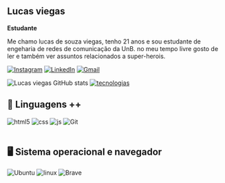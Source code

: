 ## Lucas viegas

**Estudante**

Me chamo lucas de souza viegas, tenho 21 anos e sou estudante de engeharia de redes de comunicação da UnB.
no meu tempo livre gosto de ler e também ver assuntos relacionados a super-herois.

[![Instagram](https://img.shields.io/badge/Instagram-E4405F?style=for-the-badge&logo=instagram&logoColor=white)](https://www.instagram.com/lucas._viegas/)
[![LinkedIn](https://img.shields.io/badge/LinkedIn-0077B5?style=for-the-badge&logo=linkedin&logoColor=white)](https://www.linkedin.com/in/lucas-vi%C3%A9gas-296393224/)
[![Gmail](https://img.shields.io/badge/Gmail-D14836?style=for-the-badge&logo=gmail&logoColor=white)](lucasviegas180@gmail.com)

![Lucas viegas GitHub stats](https://github-readme-stats.vercel.app/api?username=lucassviegas&show_icons=true&theme=dark)
[![tecnologias](https://github-readme-stats.vercel.app/api/top-langs/?username=lucassviegas&theme=dark&layout=compact&custom_title=Tecnologias&langs_count=9)](https://giyhub.com/lucassviegas/github-readme-stats)


## 🤖 Linguagens ++
<div style="display: inline_block">
  <img align="center" alt="html5" src="https://img.shields.io/badge/HTML5-E34F26?style=for-the-badge&logo=html5&logoColor=white" />
  <img align="center" alt="css" src="https://img.shields.io/badge/CSS3-1572B6?style=for-the-badge&logo=css3&logoColor=white" />
  <img align="center" alt="js" src="https://img.shields.io/badge/JavaScript-F7DF1E?style=for-the-badge&logo=javascript&logoColor=black" />
  <img align="center" alt="Git" src="https://img.shields.io/badge/GIT-E44C30?style=for-the-badge&logo=git&logoColor=white"/>
</div><br/>


## 🖥️ Sistema operacional e navegador
<div style="display: inline_block">
   <img align="center" alt="Ubuntu" src = "https://img.shields.io/badge/Ubuntu-E95420?style=for-the-badge&logo=ubuntu&logoColor=white"/>
   <img align="center" alt="linux" src ="https://img.shields.io/badge/Linux-FCC624?style=for-the-badge&logo=linux&logoColor=black">
   <img align="center" alt="Brave" src = "https://img.shields.io/badge/Brave-FF1B2D?style=for-the-badge&logo=Brave&logoColor=white">
 
</div><br/>



